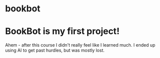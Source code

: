 # bookbot
# BookBot is my first project!

Ahem - after this course I didn't really feel like I learned much.
I ended up using AI to get past hurdles, but was mostly lost.
